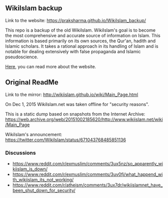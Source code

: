 ## WikiIslam backup

Link to the website: https://praksharma.github.io/WikiIslam_backup/

This repo is a backup of the old WikiIslam. WikiIslam's goal is to become the most comprehensive and accurate source of information on Islam. This information is based primarily on its own sources, the Qur'an, hadith and Islamic scholars. It takes a rational approach in its handling of Islam and is notable for dealing extensively with false propaganda and Islamic pseudoscience.

[Here](https://praksharma.github.io/WikiIslam_backup/wiki/WikiIslam.html#About), you can read more about the website. 

## Original ReadMe
Link to the mirror: http://wikiislam.github.io/wiki/Main_Page.html

On Dec 1, 2015 WikiIslam.net was taken offline for "security reasons".

This is a static dump based on snapshots from the Internet Archive: https://web.archive.org/web/20151002185620/http://www.wikiislam.net/wiki/Main_Page

WikiIslam's announcement: https://twitter.com/Wikilslam/status/671043768485851136

### Discussions
* https://www.reddit.com/r/exmuslim/comments/3ux5nz/so_apparently_wikiislam_is_down/
* https://www.reddit.com/r/exmuslim/comments/3uv0fj/what_happend_with_wikiislam_its_not_working/
* https://www.reddit.com/r/atheism/comments/3ux7dr/wikiislamnet_have_been_shut_down_for_security/